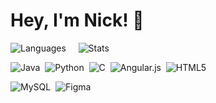 # Hey, I'm Nick! 👋
<!--
<img align="left" width="47%" src="https://github-readme-stats.vercel.app/api?username=nsfogg&show_icons=true&theme=tokyonight" />
<img align="left" width="47%" src="https://github-readme-stats.vercel.app/api/top-langs/?username=nsfogg&layout=compact&theme=tokyonight" />
-->
![Languages](https://github-readme-stats.vercel.app/api/top-langs/?username=nsfogg&layout=donut&theme=tokyonight)&nbsp;&nbsp;&nbsp;&nbsp;
![Stats](https://github-readme-stats.vercel.app/api?username=nsfogg&show_icons=true&theme=tokyonight)

![Java](https://img.shields.io/badge/java-%23ED8B00.svg?style=for-the-badge&logo=openjdk&logoColor=white)&nbsp;
![Python](https://img.shields.io/badge/python-3670A0?style=for-the-badge&logo=python&logoColor=ffdd54)&nbsp;
![C](https://img.shields.io/badge/c-%2300599C.svg?style=for-the-badge&logo=c&logoColor=white)&nbsp;
![Angular.js](https://img.shields.io/badge/angular.js-%23E23237.svg?style=for-the-badge&logo=angularjs&logoColor=white)&nbsp;
![HTML5](https://img.shields.io/badge/html5-%23E34F26.svg?style=for-the-badge&logo=html5&logoColor=white)  

![MySQL](https://img.shields.io/badge/mysql-%2300f.svg?style=for-the-badge&logo=mysql&logoColor=white)&nbsp;
![Figma](https://img.shields.io/badge/figma-%23F24E1E.svg?style=for-the-badge&logo=figma&logoColor=white)

<!--
**nsfogg/nsfogg** is a ✨ _special_ ✨ repository because its `README.md` (this file) appears on your GitHub profile.

Here are some ideas to get you started:

- 🔭 I’m currently working on ...
- 🌱 I’m currently learning ...
- 👯 I’m looking to collaborate on ...
- 🤔 I’m looking for help with ...
- 💬 Ask me about ...
- 📫 How to reach me: ...
- 😄 Pronouns: ...
- ⚡ Fun fact: ...
-->
